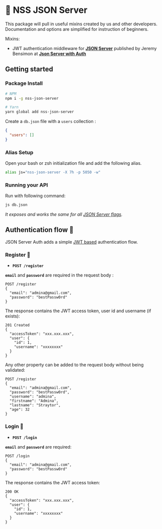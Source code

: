 # 🔐 NSS JSON Server

This package will pull in useful mixins created by us and other developers. Documentation and options are simplified for instruction of beginners.

Mixins:

* JWT authentication middleware for **[JSON Server](https://github.com/typicode/json-server)** published by Jeremy Bensimon at **[Json Server with Auth](https://github.com/jeremyben/json-server-auth)**

## Getting started

### Package Install

```bash
# NPM
npm i -g nss-json-server

# Yarn
yarn global add nss-json-server
```

Create a `db.json` file with a `users` collection :

```json
{
  "users": []
}
```

### Alias Setup

Open your bash or zsh initialization file and add the following alias.

```sh
alias js="nss-json-server -X 7h -p 5050 -w"
```

### Running your API

Run with following command:

```bash
js db.json
```

_It exposes and works the same for all [JSON Server flags](https://github.com/typicode/json-server#cli-usage)._

## Authentication flow 🔑

JSON Server Auth adds a simple [JWT based](https://jwt.io/) authentication flow.

### Register 👥

- **`POST /register`**

**`email`** and **`password`** are required in the request body :

```http
POST /register
{
  "email": "admina@gmail.com",
  "password": "bestPassw0rd"
}
```

The response contains the JWT access token, user id and username (if exists):

```http
201 Created
{
  "accessToken": "xxx.xxx.xxx",
  "user": {
    "id": 1,
    "username": "xxxxxxxx"
  }
}
```

Any other property can be added to the request body without being validated:

```http
POST /register
{
  "email": "admina@gmail.com",
  "password": "bestPassw0rd",
  "username": "admina",
  "firstname": "Admina",
  "lastname": "Straytor",
  "age": 32
}
```

### Login 🛂

- **`POST /login`**

**`email`** and **`password`** are required:

```http
POST /login
{
  "email": "admina@gmail.com",
  "password": "bestPassw0rd"
}
```

The response contains the JWT access token:

```http
200 OK
{
  "accessToken": "xxx.xxx.xxx",
  "user": {
    "id": 1,
    "username": "xxxxxxxx"
  }
}
```
